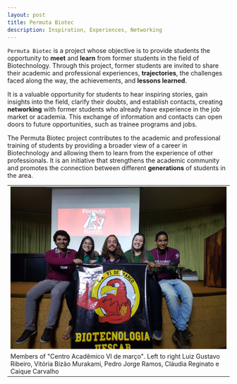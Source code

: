 ```yaml
---
layout: post
title: Permuta Biotec
description: Inspiration, Experiences, Networking
---
```


`Permuta Biotec` is a project whose objective is to provide students the opportunity to **meet** and **learn** from former students in the field of Biotechnology. Through this project, former students are invited to share their academic and professional experiences, **trajectories**, the challenges faced along the way, the achievements, and **lessons learned**.

It is a valuable opportunity for students to hear inspiring stories, gain insights into the field, clarify their doubts, and establish contacts, creating **networking** with former students who already have experience in the job market or academia. This exchange of information and contacts can open doors to future opportunities, such as trainee programs and jobs.

The Permuta Biotec project contributes to the academic and professional training of students by providing a broader view of a career in Biotechnology and allowing them to learn from the experience of other professionals. It is an initiative that strengthens the academic community and promotes the connection between different **generations** of students in the area.

|                                                                                                                                                                |
|----------------------------------------------------------------------------------------------------------------------------------------------------------------|
| ![](images/permuta1.jpg)                                                                                                                                       |
| Members of \"Centro Acadêmico VI de março\". Left to right Luiz Gustavo Ribeiro, Vitória Bizão Murakami, Pedro Jorge Ramos, Cláudia Reginato e Caique Carvalho |
